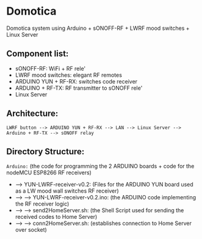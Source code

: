 # Domotica
Domotica system using Arduino + sONOFF-RF + LWRF mood switches + Linux Server 

## Component list:
* sONOFF-RF: WiFi + RF rele'
* LWRF mood switches: elegant RF remotes 
* ARDUINO YUN + RF-RX: switches code receiver
* ARDUINO + RF-TX: RF transmitter to sONOFF rele'
* Linux Server

## Architecture:
``` LWRF button --> ARDUINO YUN + RF-RX --> LAN --> Linux Server --> Arduino + RF-TX --> sONOFF relay ```

## Directory Structure:
``Arduino:`` (the code for programming the 2 ARDUINO boards + code for the nodeMCU ESP8266 RF receivers)
 * --> YUN-LWRF-receiver-v0.2: (Files for the ARDUINO YUN board used as a LW mood wall switches RF receiver)
 * --> -->  YUN-LWRF-receiver-v0.2.ino: (the ARDUINO code implementing the RF receiver logic)
 * --> --> send2HomeServer.sh: (the Shell Script used for sending the received codes to Home Server)
 * --> --> conn2HomeServer.sh: (establishes connection to Home Server over socket)
